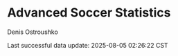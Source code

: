 # Advanced Soccer Statistics
Denis Ostroushko

<!-- gfm -->

Last successful data update: 2025-08-05 02:26:22 CST
